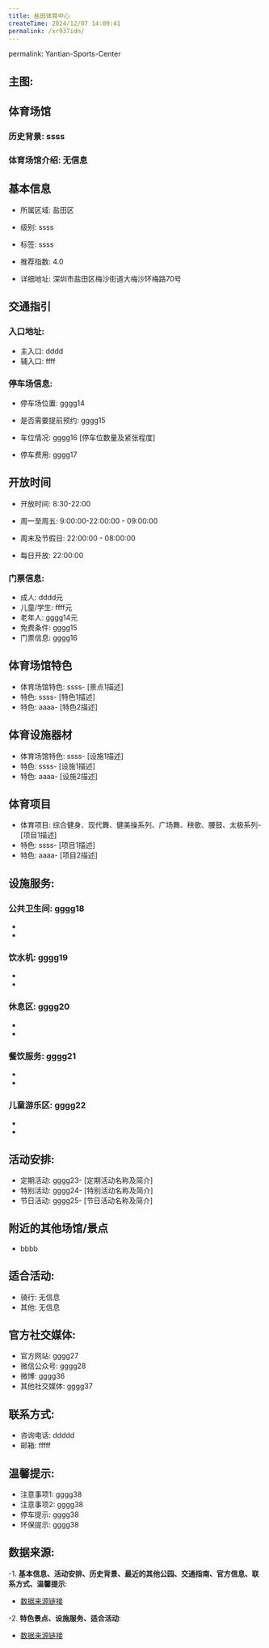```yaml
---
title: 盐田体育中心
createTime: 2024/12/07 14:09:41
permalink: /xr937idn/
---
```

permalink: Yantian-Sports-Center
## 主图:
<ImageCard
image="https://www.sztyzx.com.cn/public/uploads/images/20240326/2f25e8521cf7b0a61acfd3518543449f.png"
title= "盐田体育中心"
description= "ssss"
date="2024/12/07"
href="/"
author="sunshang-hl"
/>
## 体育场馆
### 历史背景: ssss
### 体育场馆介绍: 无信息
## 基本信息

- 所属区域: 盐田区

- 级别: ssss

- 标签: ssss

- 推荐指数: 4.0

- 详细地址: 深圳市盐田区梅沙街道大梅沙环梅路70号

## 交通指引

### 入口地址:
- 主入口: dddd
- 辅入口: ffff
### 停车场信息:
- 停车场位置: gggg14

- 是否需要提前预约: gggg15

- 车位情况: gggg16 [停车位数量及紧张程度]

- 停车费用: gggg17

## 开放时间
- 开放时间: 8:30-22:00

- 周一至周五: 9:00:00-22:00:00 - 09:00:00
- 周末及节假日: 22:00:00 - 08:00:00
- 每日开放: 22:00:00

### 门票信息:
- 成人: dddd元
- 儿童/学生: ffff元
- 老年人: gggg14元
- 免费条件: gggg15
- 门票信息: gggg16
## 体育场馆特色
- 体育场馆特色: ssss- [景点1描述]
- 特色: ssss- [特色1描述]
- 特色: aaaa- [特色2描述]
## 体育设施器材
- 体育场馆特色: ssss- [设施1描述]
- 特色: ssss- [设施1描述]
- 特色: aaaa- [设施2描述]
## 体育项目
- 体育项目: 综合健身、现代舞、健美操系列、广场舞、秧歌、腰鼓、太极系列- [项目1描述]
- 特色: ssss- [项目1描述]
- 特色: aaaa- [项目2描述]
## 设施服务:
### 公共卫生间: gggg18
- 
- 
### 饮水机: gggg19
- 
- 
### 休息区: gggg20
- 
- 
### 餐饮服务: gggg21
- 
- 
### 儿童游乐区: gggg22
- 
- 
## 活动安排:
- 定期活动: gggg23- [定期活动名称及简介]
- 特别活动: gggg24- [特别活动名称及简介]
- 节日活动: gggg25- [节日活动名称及简介]
## 附近的其他场馆/景点
- bbbb

## 适合活动:
- 骑行: 无信息
- 其他: 无信息

## 官方社交媒体:
- 官方网站: gggg27
- 微信公众号: gggg28
- 微博: gggg36
- 其他社交媒体: gggg37

## 联系方式:
- 咨询电话: ddddd 
- 邮箱: fffff

## 温馨提示:
- 注意事项1: gggg38
- 注意事项2: gggg38
- 停车提示: gggg38
- 环保提示: gggg38

## 数据来源:
-1. **基本信息、活动安排、历史背景、最近的其他公园、交通指南、官方信息、联系方式、温馨提示**:
- [数据来源链接](http://wtl.sz.gov.cn/ggfw/tyl/zytycgylb/index.html)

-2. **特色景点、设施服务、适合活动**:
- [数据来源链接](http://wtl.sz.gov.cn/ggfw/tyl/zytycgylb/index.html)

